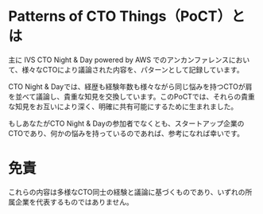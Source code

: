 # Patterns of CTO Things（PoCT）とは

主に IVS CTO Night & Day powered by AWS でのアンカンファレンスにおいて、様々なCTOにより議論された内容を、パターンとして記録しています。

CTO Night & Dayでは、経歴も経験年数も様々ながら同じ悩みを持つCTOが肩を並べて議論し、貴重な知見を交換しています。このPoCTでは、それらの貴重な知見をお互いにより深く、明確に共有可能にするために生まれました。

もしあなたがCTO Night & Dayの参加者でなくとも、スタートアップ企業のCTOであり、何かの悩みを持っているのであれば、参考になれば幸いです。

# 免責

これらの内容は多様なCTO同士の経験と議論に基づくものであり、いずれの所属企業を代表するものではありません。
